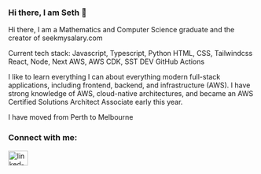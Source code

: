 ### Hi there, I am Seth 👋

Hi there, I am a Mathematics and Computer Science graduate and the creator of seekmysalary.com

Current tech stack:
Javascript, Typescript, Python 
HTML, CSS, Tailwindcss
React, Node, Next
AWS, AWS CDK, SST DEV 
GitHub Actions

I like to learn everything I can about everything modern full-stack applications, including frontend, backend, and infrastructure (AWS). I have strong knowledge of AWS, cloud-native architectures, and became an AWS Certified Solutions Architect Associate early this year.

I have moved from Perth to Melbourne

<h3 align="left"> Connect with me: </h3>
<p align="left">
<a href="https://linkedin.com/in/seth-matthews/" target="blank"><img align="center" src="https://raw.githubusercontent.com/rahuldkjain/github-profile-readme-generator/master/src/images/icons/Social/linked-in-alt.svg" alt="linked-in-logo" height="30" width="40" /></a>
</p>

<!--
**SethMatthews/SethMatthews** is a ✨ _special_ ✨ repository because its `README.md` (this file) appears on your GitHub profile.

Here are some ideas to get you started:

- 🔭 I’m currently working on ...
- 🌱 I’m currently learning ...
- 👯 I’m looking to collaborate on ...
- 🤔 I’m looking for help with ...
- 💬 Ask me about ...
- 📫 How to reach me: ...
- 😄 Pronouns: ...
- ⚡ Fun fact: ...
-->
